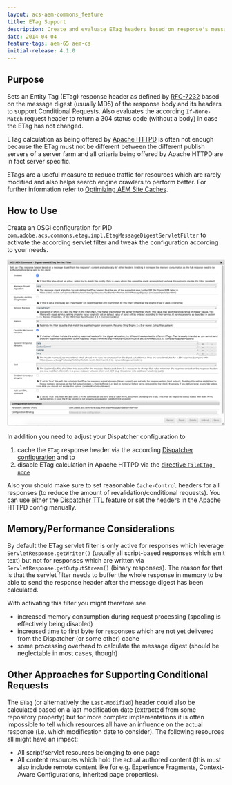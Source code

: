 ```yaml
---
layout: acs-aem-commons_feature
title: ETag Support
description: Create and evaluate ETag headers based on response's message digest
date: 2014-04-04
feature-tags: aem-65 aem-cs
initial-release: 4.1.0
---
```


## Purpose

Sets an Entity Tag (ETag) response header as defined by [RFC-7232](https://tools.ietf.org/html/rfc7232) based on the message digest (usually MD5) of the response body and its headers to support Conditional Requests. Also evaluates the according `If-None-Match` request header to return a 304 status code (without a body) in case the ETag has not changed.

ETag calculation as being offered by [Apache HTTPD](https://httpd.apache.org/docs/2.4/mod/core.html#fileetag) is often not enough because the ETag must not be different between the different publish servers of a server farm and all criteria being offered by Apache HTTPD are in fact server specific.

ETags are a useful measure to reduce traffic for resources which are rarely modified and also helps search engine crawlers to perform better.
For further information refer to [Optimizing AEM Site Caches](https://helpx.adobe.com/experience-manager/kb/optimizing-aem-site-caches.html).

## How to Use

Create an OSGi configuration for PID `com.adobe.acs.commons.etag.impl.EtagMessageDigestServletFilter` to activate the according servlet filter and tweak the configuration according to your needs.

![image](images/osgi-configuration.png)

In addition you need to adjust your Dispatcher configuration to
1. cache the `ETag` response header via the according [Dispatcher configuration](https://docs.adobe.com/content/help/en/experience-manager-dispatcher/using/configuring/dispatcher-configuration.html#caching-http-response-headers) and to
1. disable ETag calculation in Apache HTTPD via the [directive `FileETag none`](https://httpd.apache.org/docs/2.4/mod/core.html#fileetag)

Also you should make sure to set reasonable `Cache-Control` headers for all responses (to reduce the amount of revalidation/conditional requests). You can use either the [Dispatcher TTL feature](../dispatcher-ttl/) or set the headers in the Apache HTTPD config manually.

## Memory/Performance Considerations

By default the ETag servlet filter is only active for responses which leverage `ServletResponse.getWriter()` (usually all script-based responses which emit text) but not for responses
which are written via `ServletResponse.getOutputStream()` (binary responses). The reason for that is that the servlet filter needs to buffer the whole response in memory to be able
to send the response header after the message digest has been calculated.

With activating this filter you might therefore see
* increased memory consumption during request processing (spooling is effectively being disabled)
* increased time to first byte for responses which are not yet delivered from the Dispatcher (or some other) cache
* some processing overhead to calculate the message digest (should be neglectable in most cases, though)

## Other Approaches for Supporting Conditional Requests

The `ETag` (or alternatively the `Last-Modified`) header could also be calculated based on a last modification date (extracted from some repository property) but for more complex implementations it is often impossible to tell which resources all have an influence on the actual response (i.e. which modification date to consider). The following resources all might have an impact:
* All script/servlet resources belonging to one page
* All content resources which hold the actual authored content (this must also include remote content like for e.g. Experience Fragments, Context-Aware Configurations, inherited page properties).
